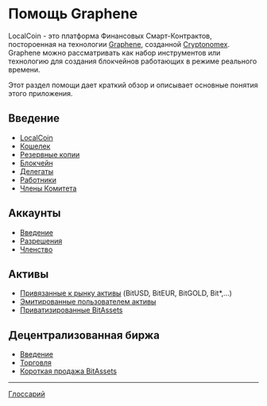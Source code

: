 # Помощь Graphene

LocalCoin - это платформа Финансовых Смарт-Контрактов, постороенная на технологии [Graphene](https://github.com/cryptonomex/graphene), созданной [Cryptonomex](http://cryptonomex.com). Graphene можно рассматривать как набор инструментов или технологию для создания блокчейнов работающих в режиме реального времени.

Этот раздел помощи дает краткий обзор и описывает основные понятия этого приложения.

## Введение

- [LocalCoin](introduction/localcoin.md)
- [Кошелек](introduction/wallets.md)
- [Резервные копии](introduction/backups.md)
- [Блокчейн](introduction/blockchain.md)
- [Делегаты](introduction/witness.md)
- [Работники](introduction/workers.md)
- [Члены Комитета](introduction/committee.md)

## Аккаунты

- [Введение](accounts/general.md)
- [Разрешения](accounts/permissions.md)
- [Членство](accounts/membership.md)

## Активы

- [Привязанные к рынку активы](assets/mpa.md) (BitUSD, BitEUR, BitGOLD, Bit\*,...)
- [Эмитированные пользователем активы](assets/uia.md)
- [Приватизированные BitAssets](assets/privbitassets.md)

## Децентрализованная биржа

- [Введение](dex/introduction.md)
- [Торговля](dex/trading.md)
- [Короткая продажа BitAssets](dex/shorting.md)

* * *

[Глоссарий](glossary.md)